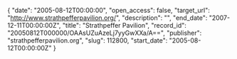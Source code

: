 {
  "date": "2005-08-12T00:00:00", 
  "open_access": false, 
  "target_url": "http://www.strathpefferpavilion.org/", 
  "description": "", 
  "end_date": "2007-12-11T00:00:00Z", 
  "title": "Strathpeffer Pavilion", 
  "record_id": "20050812T000000/OAAsUZuAzeLj7yyGwXXa/A==", 
  "publisher": "strathpefferpavilion.org", 
  "slug": 112800, 
  "start_date": "2005-08-12T00:00:00Z"
}

